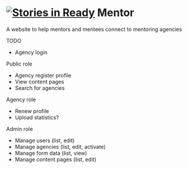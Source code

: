 [![Stories in Ready](https://badge.waffle.io/codeforcharlotte/mentor.png?label=ready&title=Ready)](https://waffle.io/codeforcharlotte/mentor)
Mentor
======

A website to help mentors and mentees connect to mentoring agencies

TODO
* Agency login

Public role
* Agency register profile
* View content pages
* Search for agencies

Agency role
* Renew profile
* Upload statistics?

Admin role
* Manage users (list, edit)
* Manage agencies (list, edit, activate)
* Manage form data (list, view)
* Manage content pages (list, edit)
